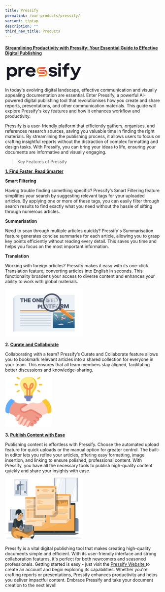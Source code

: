 ```yaml
---
title: Pressify
permalink: /our-products/pressify/
variant: tiptap
description: ""
third_nav_title: Products
---
```

<h4><strong><u>Streamlining Productivity with Pressify: Your Essential Guide to Effective Digital Publishing</u></strong></h4>
<p></p>
<div class="isomer-image-wrapper">
<img style="width: 50%;" height="auto" width="100%" alt="" src="/images/Asset_51.png">
</div>
<p>In today's evolving digital landscape, effective communication and visually
appealing documentation are essential. Enter Pressify, a powerful AI-powered
digital publishing tool that revolutionises how you create and share reports,
presentations, and other communication materials. This guide will explore
Pressify's key features and how it enhances workflow and productivity.</p>
<p>Pressify is a user-friendly platform that efficiently gathers, organises,
and references research sources, saving you valuable time in finding the
right materials. By streamlining the publishing process, it allows users
to focus on crafting insightful reports without the distraction of complex
formatting and design tasks. With Pressify, you can bring your ideas to
life, ensuring your documents are informative and visually engaging.</p>
<p></p>
<blockquote>
<p>Key Features of Pressify</p>
</blockquote>
<p><strong><u>1. Find Faster, Read Smarter</u></strong>
</p>
<p><strong>Smart Filtering</strong>
</p>
<p>Having trouble finding something specific? Pressify’s Smart Filtering
feature simplifies your search by suggesting relevant tags for your uploaded
articles. By applying one or more of these tags, you can easily filter
through search results to find exactly what you need without the hassle
of sifting through numerous articles.</p>
<p><strong>Summarisation</strong>
</p>
<p>Need to scan through multiple articles quickly? Pressify's Summarisation
feature generates concise summaries for each article, allowing you to grasp
key points efficiently without reading every detail. This saves you time
and helps you focus on the most important information.</p>
<p><strong>Translation</strong>
</p>
<p>Working with foreign articles? Pressify makes it easy with its one-click
Translation feature, converting articles into English in seconds. This
functionality broadens your access to diverse content and enhances your
ability to work with global materials.</p>
<p></p>
<div class="isomer-image-wrapper">
<img style="width: 50%;" height="auto" width="100%" alt="" src="/images/pressify_magnifying_glass_9b054adf.png">
</div>
<p><strong>2. <u>Curate and Collaborate</u></strong>
</p>
<p>Collaborating with a team? Pressify’s Curate and Collaborate feature allows
you to bookmark relevant articles into a shared collection for everyone
in your team. This ensures that all team members stay aligned, facilitating
better discussions and knowledge-sharing.</p>
<p></p>
<div class="isomer-image-wrapper">
<img style="width: 30%;" height="auto" width="100%" alt="" src="/images/feature_collab_35af93b3_2.png">
</div>
<p><strong>3. <u>Publish Content with Ease</u></strong>
</p>
<p>Publishing content is effortless with Pressify. Choose the automated upload
feature for quick uploads or the manual option for greater control. The
built-in editor lets you refine your articles, offering easy formatting,
image insertion, and linking to ensure polished, professional content.
With Pressify, you have all the necessary tools to publish high-quality
content quickly and share your insights with ease.</p>
<p></p>
<div class="isomer-image-wrapper">
<img style="width: 50%;" height="auto" width="100%" alt="" src="/images/get_started_home_21f6c348_2.png">
</div>
<p></p>
<p>Pressify is a vital digital publishing tool that makes creating high-quality
documents simple and efficient. With its user-friendly interface and strong
collaboration features, it's perfect for both newcomers and seasoned professionals.
Getting started is easy - just visit the <a href="https://app.pressify.gov.sg/" rel="noopener nofollow" target="_blank">Pressify Website </a>to create an account
and begin exploring its capabilities. Whether you're crafting reports or
presentations, Pressify enhances productivity and helps you deliver impactful
content. Embrace Pressify and take your document creation to the next level!</p>
<p>
<br>
</p>
<p>
<br>
</p>